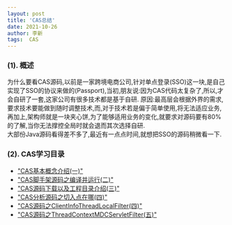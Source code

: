 ```yaml
---
layout: post
title: 'CAS总结' 
date: 2021-10-26
author: 李新
tags:  CAS
---
```


### (1). 概述
为什么要看CAS源码,以前是一家跨境电商公司,针对单点登录(SSO)这一块,是自己实现了SSO的协议来做的(Passport),当初,朋友说:因为CAS代码太复杂了,所以,才会自研了一套,这家公司有很多技术都是基于自研.
原因:最高层会根据外界的需求,要求技术要能做到随时调整技术,而,对于技术若是偏于简单使用,将无法适应业务,再加上,架构师就是一块夹心饼,为了能够适用业务的变化,就要求对源码要有80%的了解,当你无法撑控全局时就会退而其次选择自研.    
大部份Java源码看得差不多了,最近有一点点时间,就想把SSO的源码稍微看一下.   

### (2). CAS学习目录
+ ["CAS基本概念介绍(一)"](/2021/10/26/Cas-Concept.html)     
+ ["CAS脚手架源码之编译并运行(二)"](/2021/10/26/Cas-Source-Compile-Run.html)   
+ ["CAS源码下载以及工程目录介绍(三)"](/2021/10/26/Cas-Source-Concept.html)   
+ ["CAS分析源码之切入点在哪(四)"](/2021/10/26/Cas-Source-Main.html)   
+ ["CAS源码之ClientInfoThreadLocalFilter(四)"](/2021/10/26/Cas-Source-ClientInfoThreadLocalFilter.html)    
+ ["CAS源码之ThreadContextMDCServletFilter(五)"](/2021/10/26/Cas-Source-ThreadContextMDCServletFilter.html)    

